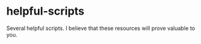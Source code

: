 # helpful-scripts
Several helpful scripts. I believe that these resources will prove valuable to you.
